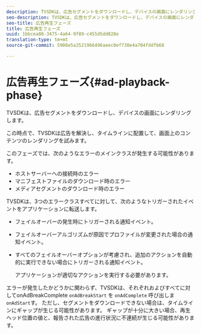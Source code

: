 ```yaml
---
description: TVSDKは、広告セグメントをダウンロードし、デバイスの画面にレンダリングします。
seo-description: TVSDKは、広告セグメントをダウンロードし、デバイスの画面にレンダリングします。
seo-title: 広告再生フェーズ
title: 広告再生フェーズ
uuid: 1bbcea08-3475-4a64-9f89-c455d5dd828e
translation-type: tm+mt
source-git-commit: 5908e5a3521966496aeec0ef730e4a704fddfb68

---
```



# 広告再生フェーズ{#ad-playback-phase}

TVSDKは、広告セグメントをダウンロードし、デバイスの画面にレンダリングします。

この時点で、TVSDKは広告を解決し、タイムラインに配置して、画面上のコンテンツのレンダリングを試みます。

このフェーズでは、次のようなエラーのメインクラスが発生する可能性があります。

* ホストサーバーへの接続時のエラー
* マニフェストファイルのダウンロード時のエラー
* メディアセグメントのダウンロード時のエラー

TVSDKは、3つのエラークラスすべてに対して、次のようなトリガーされたイベントをアプリケーションに転送します。

* フェイルオーバーの発生時にトリガーされる通知イベント。
* フェイルオーバーアルゴリズムが原因でプロファイルが変更された場合の通知イベント。
* すべてのフェイルオーバーオプションが考慮され、追加のアクションを自動的に実行できない場合にトリガーされる通知イベント。

   アプリケーションが適切なアクションを実行する必要があります。

エラーが発生したかどうかに関わらず、TVSDKは、それぞれおよびすべてに対してonAdBreakComplete `onAdBreakStart` を `onAdComplete` 呼び出しま `onAdStart`す。 ただし、セグメントをダウンロードできない場合は、タイムラインにギャップが生じる可能性があります。 ギャップが十分に大きい場合、再生ヘッド位置の値と、報告された広告の進行状況に不連続が生じる可能性があります。
